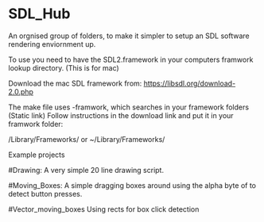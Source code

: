 # SDL_Hub

An orgnised group of folders, to make it simpler to setup an SDL software rendering enviornment up.

To use you need to have the SDL2.framework in your computers framwork lookup directory. (This is for mac)

Download the mac SDL framework from:
https://libsdl.org/download-2.0.php

The make file uses -framwork, which searches in your framework folders (Static link)
Follow instructions in the download link and put it in your framwork folder:

/Library/Frameworks/
or
~/Library/Frameworks/


Example projects

#Drawing:
A very simple 20 line drawing script.

#Moving_Boxes:
A simple dragging boxes around using the alpha byte of to detect button presses.

#Vector_moving_boxes
Using rects for box click detection
